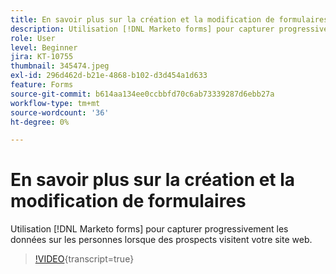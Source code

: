 ```yaml
---
title: En savoir plus sur la création et la modification de formulaires
description: Utilisation [!DNL Marketo forms] pour capturer progressivement les données sur les personnes lorsque des prospects visitent votre site web.
role: User
level: Beginner
jira: KT-10755
thumbnail: 345474.jpeg
exl-id: 296d462d-b21e-4868-b102-d3d454a1d633
feature: Forms
source-git-commit: b614aa134ee0ccbbfd70c6ab73339287d6ebb27a
workflow-type: tm+mt
source-wordcount: '36'
ht-degree: 0%

---
```


# En savoir plus sur la création et la modification de formulaires

Utilisation [!DNL Marketo forms] pour capturer progressivement les données sur les personnes lorsque des prospects visitent votre site web.

>[!VIDEO](https://video.tv.adobe.com/v/345474/?quality=12&learn=on){transcript=true}
